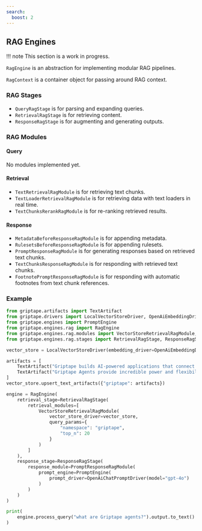```yaml
---
search:
  boost: 2 
---
```


## RAG Engines

!!! note
    This section is a work in progress.

`RagEngine` is an abstraction for implementing modular RAG pipelines.

`RagContext` is a container object for passing around RAG context. 

### RAG Stages
- `QueryRagStage` is for parsing and expanding queries.
- `RetrievalRagStage` is for retrieving content.
- `ResponseRagStage` is for augmenting and generating outputs.

### RAG Modules

#### Query

No modules implemented yet.

#### Retrieval
- `TextRetrievalRagModule` is for retrieving text chunks.
- `TextLoaderRetrievalRagModule` is for retrieving data with text loaders in real time.
- `TextChunksRerankRagModule` is for re-ranking retrieved results.

#### Response
- `MetadataBeforeResponseRagModule` is for appending metadata.
- `RulesetsBeforeResponseRagModule` is for appending rulesets.
- `PromptResponseRagModule` is for generating responses based on retrieved text chunks.
- `TextChunksResponseRagModule` is for responding with retrieved text chunks.
- `FootnotePromptResponseRagModule` is for responding with automatic footnotes from text chunk references.

### Example

```python
from griptape.artifacts import TextArtifact
from griptape.drivers import LocalVectorStoreDriver, OpenAiEmbeddingDriver, OpenAiChatPromptDriver
from griptape.engines import PromptEngine
from griptape.engines.rag import RagEngine
from griptape.engines.rag.modules import VectorStoreRetrievalRagModule, PromptResponseRagModule
from griptape.engines.rag.stages import RetrievalRagStage, ResponseRagStage

vector_store = LocalVectorStoreDriver(embedding_driver=OpenAiEmbeddingDriver())

artifacts = [
    TextArtifact("Griptape builds AI-powered applications that connect securely to your enterprise data and APIs."),
    TextArtifact("Griptape Agents provide incredible power and flexibility when working with large language models.")
]
vector_store.upsert_text_artifacts({"griptape": artifacts})

engine = RagEngine(
    retrieval_stage=RetrievalRagStage(
        retrieval_modules=[
            VectorStoreRetrievalRagModule(
                vector_store_driver=vector_store,
                query_params={
                    "namespace": "griptape",
                    "top_n": 20
                }
            )
        ]
    ),
    response_stage=ResponseRagStage(
        response_module=PromptResponseRagModule(
            prompt_engine=PromptEngine(
                prompt_driver=OpenAiChatPromptDriver(model="gpt-4o")
            )
        )
    )
)

print(
    engine.process_query("what are Griptape agents?").output.to_text()
)
```
